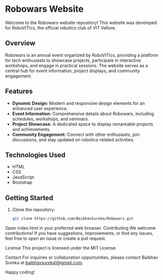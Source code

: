 # Robowars Website

Welcome to the Robowars website repository! This website was developed for RoboVITics, the official robotics club of VIT Vellore.

## Overview

Robowars is an annual event organized by RoboVITics, providing a platform for tech enthusiasts to showcase projects, participate in interactive workshops, and engage in practical sessions. The website serves as a central hub for event information, project displays, and community engagement.

## Features

- **Dynamic Design:** Modern and responsive design elements for an enhanced user experience.
- **Event Information:** Comprehensive details about Robowars, including schedules, workshops, and seminars.
- **Project Showcase:** A dedicated space to display remarkable projects and achievements.
- **Community Engagement:** Connect with other enthusiasts, join discussions, and stay updated on robotics-related activities.

## Technologies Used

- HTML
- CSS
- JavaScript
- Bootstrap

## Getting Started

1. Clone the repository:
   ```bash
   git clone https://github.com/BaibhavSureka/Robowars.git
   
Open index.html in your preferred web browser.
Contributing
We welcome contributions! If you have suggestions, improvements, or find any issues, feel free to open an issue or create a pull request.

License
This project is licensed under the MIT License.

Contact
For inquiries or collaboration opportunities, please contact Baibhav Sureka at baibhavsureka1@gmail.com.

Happy coding!
